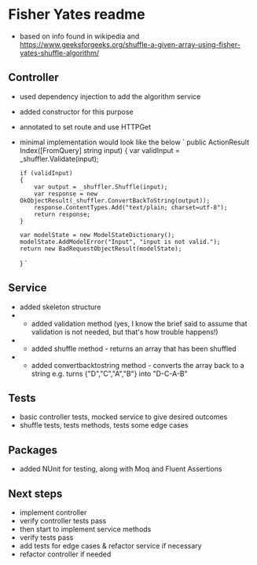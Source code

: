 # Fisher Yates readme

- based on info found in wikipedia and https://www.geeksforgeeks.org/shuffle-a-given-array-using-fisher-yates-shuffle-algorithm/

## Controller
- used dependency injection to add the algorithm service
- added constructor for this purpose
-  annotated to set route and use HTTPGet
- minimal implementation would look like the below
`  public ActionResult Index([FromQuery] string input)
  {
      var validInput = _shuffler.Validate(input);

      if (validInput)
      {
          var output = _shuffler.Shuffle(input);
          var response = new OkObjectResult(_shuffler.ConvertBackToString(output));
          response.ContentTypes.Add("text/plain; charset=utf-8");
          return response;
      }

      var modelState = new ModelStateDictionary();
      modelState.AddModelError("Input", "input is not valid.");
      return new BadRequestObjectResult(modelState);
  }
`

## Service
- added skeleton structure
- - added validation method (yes, I know the brief said to assume that validation is not needed, but that's how trouble happens!)
- - added shuffle method - returns an array that has been shuffled
- - added convertbacktostring method - converts the array back to a string e.g. turns {"D","C","A","B"} into "D-C-A-B"

## Tests
- basic controller tests, mocked service to give desired outcomes
- shuffle tests, tests methods, tests some edge cases

## Packages
- added NUnit for testing, along with Moq and Fluent Assertions

## Next steps
- implement controller
- verify controller tests pass
- then start to implement service methods
- verify tests pass
- add tests for edge cases & refactor service if necessary
- refactor controller if needed